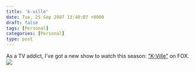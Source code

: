 ```yaml
---
title: 'k-ville'
date: Tue, 25 Sep 2007 13:40:07 +0000
draft: false
tags: [Personal]
categories: [Personal]
type: post
---
```


As a TV addict, I've got a new show to watch this season: ["K-Ville"](http://www.fox.com/kville/) on FOX. [![](http://www.fox.com/kville/images/kv-bg.jpg)](http://www.fox.com/kville/images/kv-bg.jpg)